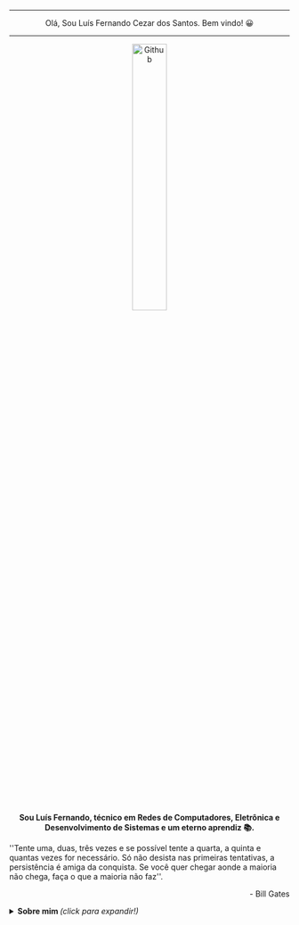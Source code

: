 <hr>
<p align="center">Olá, Sou Luís Fernando Cezar dos Santos. Bem vindo! 😀 </p>
<hr>
<p align="center">
<img width="35%" align="center" alt="Github" src="https://github.com/DiegojSts/assets/blob/main/toygif-unscreen.gif" />
</p>
<p align="center"><b>Sou Luís Fernando, técnico em Redes de Computadores, Eletrônica e Desenvolvimento de Sistemas e um eterno aprendiz 📚.</b></p>

''Tente uma, duas, três vezes e se possível tente a quarta, a quinta e quantas vezes for necessário. Só não desista nas primeiras tentativas, a persistência é amiga da conquista. Se você quer chegar aonde a maioria não chega, faça o que a maioria não faz''. <br> <p align="right"> - Bill Gates </p>

<!--
*nando-cezar/nando-cezar* is a ✨ special ✨ repository because its `README.md` (this file) appears on your GitHub profile.

Here are some ideas to get you started:

- 🔭 I’m currently working on ...
- 🌱 I’m currently learning ...
- 👯 I’m looking to collaborate on ...
- 🤔 I’m looking for help with ...
- 💬 Ask me about ...
- 📫 How to reach me: ...
- 😄 Pronouns: ...
- ⚡ Fun fact: ...
-->
<details>
  <summary> <b> Sobre mim </b> <i>(click para expandir!)</i> </summary> <br>
  
🌱  - Estou atualmente me aprofundando em Java e JavaScript. <br>
💻    - Apaixonado pela área de Tecnologia e programação. <br>
🚀    - Sempre buscando aprender e desenvolver novas habilidades. <br>
🪂    - Ex-militar da Força Aérea Brasileira. <br>

<p align="center">
<img src="https://github-readme-stats.vercel.app/api?username=nando-cezar&show_icons=true&title_color=FF1493&icon_color=79ff97&text_color=40E0D0&bg_color=151515" align="center"/>
<a href="https://github.com/nando-cezar">
  <img height="300px" align="right" src="https://github-readme-stats.vercel.app/api/top-langs/?username=nando-cezar&theme=radical&hide=glsl,python" />
</a>
</p>
 


<p align="center"><b>Linguagens e Tecnologias de Interesse</b></p>

<p align="center">
  <img height="22px" src="https://github.com/DiegojSts/assets/blob/main/javascript.svg" />
  <img height="22px" src="https://github.com/DiegojSts/assets/blob/main/css.svg" />
  <img height="22px" src="https://github.com/DiegojSts/assets/blob/main/html.svg" />
  <img height="22px" src="https://github.com/DiegojSts/assets/blob/main/git.svg" />
  <img height="22px" src="https://github.com/DiegojSts/assets/blob/main/java.svg" /> <br>
  <img height="22px" src="https://github.com/DiegojSts/assets/blob/main/ts.svg" />
  <img height="22px" src="https://github.com/DiegojSts/assets/blob/main/mysql.svg" />
  <img height="22px" src="https://github.com/DiegojSts/assets/blob/main/node.svg" />
  <img height="22px" src="https://github.com/DiegojSts/assets/blob/main/vscode.svg" />
  <img height="22px" src="https://github.com/DiegojSts/assets/blob/main/github.svg" />
 
</p>

<hr>
<p align="center"><b> Autor </b></p>

<p align="center"> Luís Fernando Cezar dos Santos </p>
<hr>

<p align="center"><b>Gostou? Entre em contato 😀</b></p>

<p align="center">
<a href="https://www.linkedin.com/in/lu%C3%ADs-fernando-cezar-dos-santos-6a329b19b/">
  <img align="center" alt="Luís Fernando Cezar dos Santos| Linkedin" width="100px" src="https://github.com/DiegojSts/assets/blob/main/linkedin.svg" />
</a>
  </p>
 
</details>
